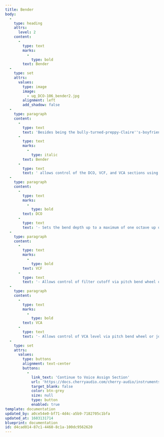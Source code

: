 ```yaml
---
title: Bender
body:
  -
    type: heading
    attrs:
      level: 2
    content:
      -
        type: text
        marks:
          -
            type: bold
        text: Bender
  -
    type: set
    attrs:
      values:
        type: image
        image:
          - ug_DCO-106_bender2.jpg
        alignment: left
        add_shadow: false
  -
    type: paragraph
    content:
      -
        type: text
        text: 'Besides being the bully-turned-preppy-Claire''s-boyfriend in "The Breakfast Club," '
      -
        type: text
        marks:
          -
            type: italic
        text: Bender
      -
        type: text
        text: ' allows control of the DCO, VCF, and VCA sections using a controller''s pitch bend wheel or joystick.'
  -
    type: paragraph
    content:
      -
        type: text
        marks:
          -
            type: bold
        text: DCO
      -
        type: text
        text: '- Sets the bend depth up to a maximum of one octave up or down.'
  -
    type: paragraph
    content:
      -
        type: text
        marks:
          -
            type: bold
        text: VCF
      -
        type: text
        text: '- Allows control of filter cutoff via pitch bend wheel or joystick. At maximum setting, it covers the entire cutoff range in either direction.'
  -
    type: paragraph
    content:
      -
        type: text
        marks:
          -
            type: bold
        text: VCA
      -
        type: text
        text: '- Allows control of VCA level via pitch bend wheel or joystick. At maximum setting it adds or subtracts 10 db in either direction.'
  -
    type: set
    attrs:
      values:
        type: buttons
        alignment: text-center
        buttons:
          -
            link_text: 'Continue to Voice Assign Section'
            url: 'https://docs.cherryaudio.com/cherry-audio/instruments/dco-106/voice-assign'
            target_blank: false
            color: btn-grey
            size: null
            type: button
            enabled: true
template: documentation
updated_by: a0ce54e0-bf71-4d4c-a5b9-7182705c1bfa
updated_at: 1603131714
blueprint: documentation
id: d4cad014-87c1-4460-8c1a-100dc9562620
---
```

